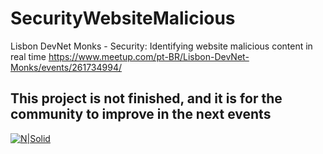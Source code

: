 # SecurityWebsiteMalicious
Lisbon DevNet Monks - Security: Identifying website malicious content in real time
https://www.meetup.com/pt-BR/Lisbon-DevNet-Monks/events/261734994/

## This project is not finished, and it is for the community to improve in the next events

[![N|Solid](http://www.dxnet.io/dxnet-logo.png)](https://dxnet.io)


